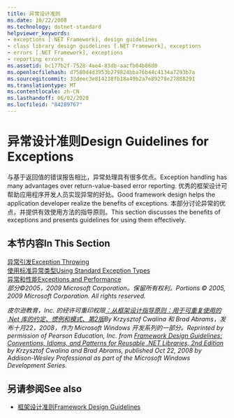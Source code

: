```yaml
---
title: 异常设计准则
ms.date: 10/22/2008
ms.technology: dotnet-standard
helpviewer_keywords:
- exceptions [.NET Framework], design guidelines
- class library design guidelines [.NET Framework], exceptions
- errors [.NET Framework], exceptions
- reporting errors
ms.assetid: bc177b2f-7528-4ae4-83db-aacfb04b86d0
ms.openlocfilehash: d7580d4d3953b279824bba76b44c4134a7293b7a
ms.sourcegitcommit: 33deec3e814238fb18a49b2a7e89278e27888291
ms.translationtype: MT
ms.contentlocale: zh-CN
ms.lasthandoff: 06/02/2020
ms.locfileid: "84289767"
---
```

# <a name="design-guidelines-for-exceptions"></a><span data-ttu-id="94aca-102">异常设计准则</span><span class="sxs-lookup"><span data-stu-id="94aca-102">Design Guidelines for Exceptions</span></span>
<span data-ttu-id="94aca-103">与基于返回值的错误报告相比，异常处理具有很多优点。</span><span class="sxs-lookup"><span data-stu-id="94aca-103">Exception handling has many advantages over return-value-based error reporting.</span></span> <span data-ttu-id="94aca-104">优秀的框架设计可帮助应用程序开发人员实现异常的好处。</span><span class="sxs-lookup"><span data-stu-id="94aca-104">Good framework design helps the application developer realize the benefits of exceptions.</span></span> <span data-ttu-id="94aca-105">本部分讨论异常的优点，并提供有效使用方法的指导原则。</span><span class="sxs-lookup"><span data-stu-id="94aca-105">This section discusses the benefits of exceptions and presents guidelines for using them effectively.</span></span>  
  
## <a name="in-this-section"></a><span data-ttu-id="94aca-106">本节内容</span><span class="sxs-lookup"><span data-stu-id="94aca-106">In This Section</span></span>  
 [<span data-ttu-id="94aca-107">异常引发</span><span class="sxs-lookup"><span data-stu-id="94aca-107">Exception Throwing</span></span>](exception-throwing.md)  
 [<span data-ttu-id="94aca-108">使用标准异常类型</span><span class="sxs-lookup"><span data-stu-id="94aca-108">Using Standard Exception Types</span></span>](using-standard-exception-types.md)  
 [<span data-ttu-id="94aca-109">异常和性能</span><span class="sxs-lookup"><span data-stu-id="94aca-109">Exceptions and Performance</span></span>](exceptions-and-performance.md)  
 <span data-ttu-id="94aca-110">*部分©2005，2009 Microsoft Corporation。保留所有权利。*</span><span class="sxs-lookup"><span data-stu-id="94aca-110">*Portions © 2005, 2009 Microsoft Corporation. All rights reserved.*</span></span>  
  
 <span data-ttu-id="94aca-111">*皮尔逊教育，Inc. 的经许可重印权限[：从框架设计指导原则：用于可重复使用的 .Net 库的约定、惯例和模式、第2版](https://www.informit.com/store/framework-design-guidelines-conventions-idioms-and-9780321545619)By Krzysztof Cwalina 和 Brad Abrams，发布十月22，2008，作为 Microsoft Windows 开发系列的一部分。*</span><span class="sxs-lookup"><span data-stu-id="94aca-111">*Reprinted by permission of Pearson Education, Inc. from [Framework Design Guidelines: Conventions, Idioms, and Patterns for Reusable .NET Libraries, 2nd Edition](https://www.informit.com/store/framework-design-guidelines-conventions-idioms-and-9780321545619) by Krzysztof Cwalina and Brad Abrams, published Oct 22, 2008 by Addison-Wesley Professional as part of the Microsoft Windows Development Series.*</span></span>  
  
## <a name="see-also"></a><span data-ttu-id="94aca-112">另请参阅</span><span class="sxs-lookup"><span data-stu-id="94aca-112">See also</span></span>

- [<span data-ttu-id="94aca-113">框架设计准则</span><span class="sxs-lookup"><span data-stu-id="94aca-113">Framework Design Guidelines</span></span>](index.md)
